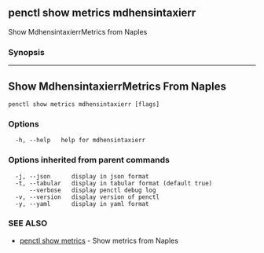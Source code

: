 ## penctl show metrics mdhensintaxierr

Show MdhensintaxierrMetrics from Naples

### Synopsis



---------------------------------
 Show MdhensintaxierrMetrics From Naples 
---------------------------------


```
penctl show metrics mdhensintaxierr [flags]
```

### Options

```
  -h, --help   help for mdhensintaxierr
```

### Options inherited from parent commands

```
  -j, --json      display in json format
  -t, --tabular   display in tabular format (default true)
      --verbose   display penctl debug log
  -v, --version   display version of penctl
  -y, --yaml      display in yaml format
```

### SEE ALSO
* [penctl show metrics](penctl_show_metrics.md)	 - Show metrics from Naples

